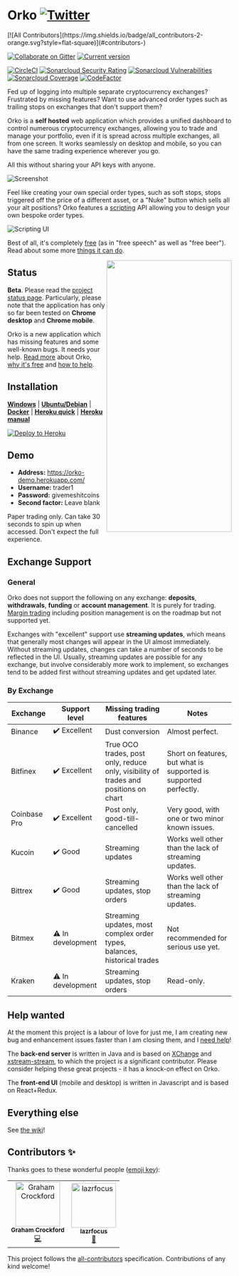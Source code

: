 # Orko [![Twitter](http://i.imgur.com/wWzX9uB.png)](https://twitter.com/gruelbox)
<!-- ALL-CONTRIBUTORS-BADGE:START - Do not remove or modify this section -->[![All Contributors](https://img.shields.io/badge/all_contributors-2-orange.svg?style=flat-square)](#contributors-)<!-- ALL-CONTRIBUTORS-BADGE:END -->
[![Collaborate on Gitter](https://badges.gitter.im/Join%20Chat.svg)](https://gitter.im/gruelbox/community)
[![Current version](https://img.shields.io/github/release/gruelbox/orko.svg)](https://github.com/gruelbox/orko/releases/latest)

[![CircleCI](https://circleci.com/gh/gruelbox/orko/tree/master.svg?style=svg&circle-token=3e040c3e064daf7408b29df31c61af9c73ea862a)](https://circleci.com/gh/gruelbox/orko/tree/master)
[![Sonarcloud Security Rating](https://sonarcloud.io/api/project_badges/measure?project=com.gruelbox%3Aorko-parent&metric=security_rating)](https://sonarcloud.io/dashboard?id=com.gruelbox%3Aorko-parent)
[![Sonarcloud Vulnerabilities](https://sonarcloud.io/api/project_badges/measure?project=com.gruelbox%3Aorko-parent&metric=vulnerabilities)](https://sonarcloud.io/dashboard?id=com.gruelbox%3Aorko-parent)
[![Sonarcloud Coverage](https://sonarcloud.io/api/project_badges/measure?project=com.gruelbox%3Aorko-parent&metric=coverage)](https://sonarcloud.io/dashboard?id=com.gruelbox%3Aorko-parent)
[![CodeFactor](https://www.codefactor.io/repository/github/gruelbox/orko/badge)](https://www.codefactor.io/repository/github/gruelbox/orko)

Fed up of logging into multiple separate cryptocurrency exchanges? Frustrated by missing features? Want to use advanced order types such as trailing stops on exchanges that don't support them?

Orko is a **self hosted** web application which provides a unified dashboard to control numerous cryptocurrency exchanges, allowing you to trade and manage your portfolio, even if it is spread across multiple exchanges, all from one screen. It works seamlessly on desktop and mobile, so you can have the same trading experience wherever you go.

All this without sharing your API keys with anyone.

![Screenshot](https://github.com/gruelbox/orko/blob/master/.github/app1.PNG?raw=true)

Feel like creating your own special order types, such as soft stops, stops triggered off the price of a different asset, or a "Nuke" button which sells all your alt positions? Orko features a [scripting](https://github.com/gruelbox/orko/wiki/Scripting) API allowing you to design your own bespoke order types.

![Scripting UI](https://github.com/gruelbox/orko/blob/master/.github/scripting1.PNG?raw=true)

Best of all, it's completely [free](https://www.fsf.org/about/what-is-free-software) (as in "free speech" as well as "free beer"). Read about some more [things it can do](https://github.com/gruelbox/orko/wiki/Example-Use-Cases).

<img align="right" src="https://github.com/gruelbox/orko/blob/master/.github/mobile1.png?raw=true" width="281" height="609"/>

## Status

**Beta**. Please read the [project status page](https://github.com/gruelbox/orko/wiki/Project-status). Particularly, please note that the application has only so far been tested on **Chrome desktop** and **Chrome mobile**.

Orko is a new application which has missing features and some well-known bugs. It needs your help. [Read more](https://github.com/gruelbox/orko/wiki/Why-Orko) about Orko, [why it's free](https://github.com/gruelbox/orko/wiki/Supporting_The_Project) and [how to help](https://github.com/gruelbox/orko/wiki/Project-status).

## Installation

[**Windows**](https://github.com/gruelbox/orko/wiki/Local-installation#on-windows) | [**Ubuntu/Debian**](https://github.com/gruelbox/orko/wiki/Local-installation#on-ubuntudebian) | [**Docker**](https://github.com/gruelbox/orko/wiki/Installing-using-Docker) | [**Heroku quick**](https://github.com/gruelbox/orko/wiki/One-click-installation-on-Heroku) | [**Heroku manual**](https://github.com/gruelbox/orko/wiki/Manual-installation-on-Heroku)

[![Deploy to Heroku](https://www.herokucdn.com/deploy/button.svg)](https://heroku.com/deploy?template=https://github.com/gruelbox/orko/tree/stable)

## Demo

- **Address:** https://orko-demo.herokuapp.com/
- **Username:** trader1
- **Password:** givemeshitcoins
- **Second factor:** Leave blank

Paper trading only. Can take 30 seconds to spin up when accessed. Don't expect the full experience.

## Exchange Support

### General

Orko does not support the following on any exchange: **deposits**, **withdrawals**, **funding** or **account management**. It is purely for trading. [Margin trading](https://github.com/gruelbox/orko/issues/83) including position management is on the roadmap but not supported yet.

Exchanges with "excellent" support use **streaming updates**, which means that generally most changes will appear in the UI almost immediately. Without streaming updates, changes can take a number of seconds to be reflected in the UI. Usually, streaming updates are possible for any exchange, but involve considerably more work to implement, so exchanges tend to be added first without streaming updates and get updated later.

### By Exchange

| Exchange     | Support level     | Missing trading features                                                             | Notes                                                            |
| ------------ | ----------------- | ------------------------------------------------------------------------------------ | ---------------------------------------------------------------- |
| Binance      | ✔️ Excellent      | Dust conversion                                                                      | Almost perfect.                                                  |
| Bitfinex     | ✔️ Excellent      | True OCO trades, post only, reduce only, visibility of trades and positions on chart | Short on features, but what is supported is supported perfectly. |
| Coinbase Pro | ✔️ Excellent      | Post only, good-till-cancelled                                                       | Very good, with one or two minor known issues.                   |
| Kucoin       | ✔️ Good           | Streaming updates                                                                    | Works well other than the lack of streaming updates.             |
| Bittrex      | ✔️ Good           | Streaming updates, stop orders                                                       | Works well other than the lack of streaming updates.             |
| Bitmex       | ⚠️ In development | Streaming updates, most complex order types, balances, historical trades             | Not recommended for serious use yet.                             |
| Kraken       | ⚠️ In development | Streaming updates, stop orders                                                       | Read-only.                                                       |

## Help wanted

At the moment this project is a labour of love for just me, I am creating new bug and enhancement issues faster than I am closing them, and I [need help](https://github.com/gruelbox/orko/issues/111)!

The **back-end server** is written in Java and is based on [XChange](https://github.com/knowm/XChange) and [xstream-stream](https://github.com/bitrich-info/xchange-stream), to which the project is a significant contributor. Please consider helping these great projects - it has a knock-on effect on Orko.

The **front-end UI** (mobile and desktop) is written in Javascript and is based on React+Redux.

## Everything else

See [the wiki](https://github.com/gruelbox/orko/wiki)!

## Contributors ✨

Thanks goes to these wonderful people ([emoji key](https://allcontributors.org/docs/en/emoji-key)):

<!-- ALL-CONTRIBUTORS-LIST:START - Do not remove or modify this section -->
<!-- prettier-ignore-start -->
<!-- markdownlint-disable -->
<table>
  <tr>
    <td align="center"><a href="https://github.com/badgerwithagun"><img src="https://avatars0.githubusercontent.com/u/6483013?v=4" width="100px;" alt="Graham Crockford"/><br /><sub><b>Graham Crockford</b></sub></a><br /><a href="https://github.com/gruelbox/orko/commits?author=badgerwithagun" title="Code">💻</a></td>
    <td align="center"><a href="https://github.com/lazrfocus"><img src="https://avatars3.githubusercontent.com/u/52254582?v=4" width="100px;" alt="lazrfocus"/><br /><sub><b>lazrfocus</b></sub></a><br /><a href="#ideas-lazrfocus" title="Ideas, Planning, & Feedback">🤔</a></td>
  </tr>
</table>

<!-- markdownlint-enable -->
<!-- prettier-ignore-end -->
<!-- ALL-CONTRIBUTORS-LIST:END -->

This project follows the [all-contributors](https://github.com/all-contributors/all-contributors) specification. Contributions of any kind welcome!
